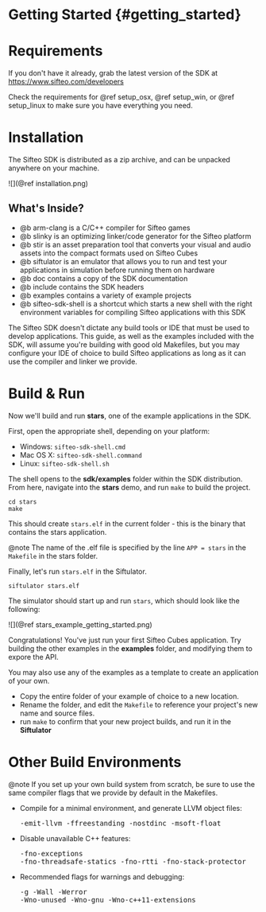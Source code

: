 
Getting Started     {#getting_started}
===============

# Requirements
If you don't have it already, grab the latest version of the SDK at https://www.sifteo.com/developers

Check the requirements for @ref setup_osx, @ref setup_win, or @ref setup_linux to make sure you have everything you need.

# Installation

The Sifteo SDK is distributed as a zip archive, and can be unpacked anywhere on your machine.

![](@ref installation.png)

## What's Inside?
* @b arm-clang is a C/C++ compiler for Sifteo games
* @b slinky is an optimizing linker/code generator for the Sifteo platform
* @b stir is an asset preparation tool that converts your visual and audio assets into the compact formats used on Sifteo Cubes
* @b siftulator is an emulator that allows you to run and test your applications in simulation before running them on hardware
* @b doc contains a copy of the SDK documentation
* @b include contains the SDK headers
* @b examples contains a variety of example projects
* @b sifteo-sdk-shell is a shortcut which starts a new shell with the right environment variables for compiling Sifteo applications with this SDK

The Sifteo SDK doesn't dictate any build tools or IDE that must be used to develop applications. This guide, as well as the examples included with the SDK, will assume you're building with good old Makefiles, but you may configure your IDE of choice to build Sifteo applications as long as it can use the compiler and linker we provide.

# Build & Run
Now we'll build and run __stars__, one of the example applications in the SDK.

First, open the appropriate shell, depending on your platform:
* Windows: `sifteo-sdk-shell.cmd`
* Mac OS X: `sifteo-sdk-shell.command`
* Linux: `sifteo-sdk-shell.sh`

The shell opens to the __sdk/examples__ folder within the SDK distribution. From here, navigate into the __stars__ demo, and run `make` to build the project.

	cd stars
	make

This should create `stars.elf` in the current folder - this is the binary that contains the stars application.

@note The name of the .elf file is specified by the line `APP = stars` in the `Makefile` in the stars folder.

Finally, let's run `stars.elf` in the Siftulator.

	siftulator stars.elf

The simulator should start up and run `stars`, which should look like the following:

![](@ref stars_example_getting_started.png)

Congratulations! You've just run your first Sifteo Cubes application. Try building the other examples in the __examples__ folder, and modifying them to expore the API.

You may also use any of the examples as a template to create an application of your own.
* Copy the entire folder of your example of choice to a new location.
* Rename the folder, and edit the `Makefile` to reference your project's new name and source files.
* run `make` to confirm that your new project builds, and run it in the __Siftulator__

# Other Build Environments

@note If you set up your own build system from scratch, be sure to use the same compiler flags that we provide by default in the Makefiles.
* Compile for a minimal environment, and generate LLVM object files: <pre>-emit-llvm -ffreestanding -nostdinc -msoft-float</pre>
* Disable unavailable C++ features: <pre>-fno-exceptions -fno-threadsafe-statics -fno-rtti -fno-stack-protector</pre>
* Recommended flags for warnings and debugging:<pre>-g -Wall -Werror -Wno-unused -Wno-gnu -Wno-c++11-extensions</pre>
